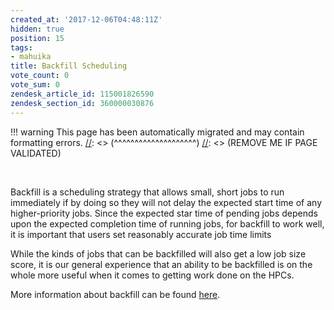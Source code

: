 ```yaml
---
created_at: '2017-12-06T04:48:11Z'
hidden: true
position: 15
tags:
- mahuika
title: Backfill Scheduling
vote_count: 0
vote_sum: 0
zendesk_article_id: 115001826590
zendesk_section_id: 360000030876
---
```




[//]: <> (REMOVE ME IF PAGE VALIDATED)
[//]: <> (vvvvvvvvvvvvvvvvvvvv)
!!! warning
    This page has been automatically migrated and may contain formatting errors.
[//]: <> (^^^^^^^^^^^^^^^^^^^^)
[//]: <> (REMOVE ME IF PAGE VALIDATED)

 

Backfill is a scheduling strategy that allows small, short jobs to run
immediately if by doing so they will not delay the expected start time
of any higher-priority jobs. Since the expected star time of pending
jobs depends upon the expected completion time of running jobs, for
backfill to work well, it is important that users set reasonably
accurate job time limits 

While the kinds of jobs that can be backfilled will also get a low job
size score, it is our general experience that an ability to be
backfilled is on the whole more useful when it comes to getting work
done on the HPCs.

More information about backfill can be found
[here](https://slurm.schedmd.com/sched_config.html).
